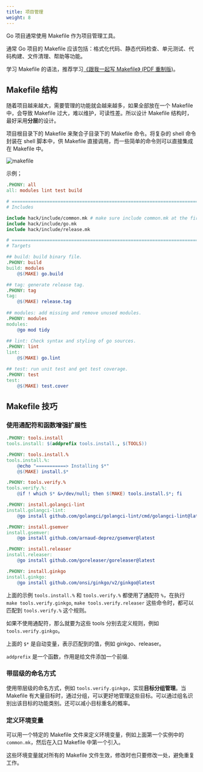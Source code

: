 ```yaml
---
title: 项目管理
weight: 8
---
```


Go 项目通常使用 Makefile 作为项目管理工具。

通常 Go 项目的 Makefile 应该包括：格式化代码、静态代码检查、单元测试、代码构建、文件清理、帮助等功能。

学习 Makefile 的语法，推荐学习[《跟我一起写 Makefile》 (PDF 重制版)](https://github.com/seisman/how-to-write-makefile)。

## Makefile 结构

随着项目越来越大，需要管理的功能就会越来越多，如果全部放在一个 Makefile 中，会导致 Makefile 过大，难以维护，可读性差。所以设计 Makefile 结构时，最好采用**分层**的设计。

项目根目录下的 Makefile 来聚合子目录下的 Makefile 命令。将复杂的 shell 命令封装在 shell 脚本中，供 Makefile 直接调用，而一些简单的命令则可以直接集成在 Makefile 中。

![makefile](https://raw.gitcode.com/shipengqi/illustrations/files/main/go/makefile.png)

示例；

```makefile
.PHONY: all
all: modules lint test build

# ==============================================================================
# Includes

include hack/include/common.mk # make sure include common.mk at the first include line
include hack/include/go.mk
include hack/include/release.mk

# ==============================================================================
# Targets

## build: build binary file.
.PHONY: build
build: modules
	@$(MAKE) go.build

## tag: generate release tag.
.PHONY: tag
tag:
	@$(MAKE) release.tag
	
## modules: add missing and remove unused modules.
.PHONY: modules
modules:
	@go mod tidy
	
## lint: Check syntax and styling of go sources.
.PHONY: lint
lint:
	@$(MAKE) go.lint

## test: run unit test and get test coverage.
.PHONY: test
test:
	@$(MAKE) test.cover		
```

## Makefile 技巧

### 使用通配符和函数增强扩展性

```makefile
.PHONY: tools.install
tools.install: $(addprefix tools.install., $(TOOLS))

.PHONY: tools.install.%
tools.install.%:
	@echo "===========> Installing $*"
	@$(MAKE) install.$*

.PHONY: tools.verify.%
tools.verify.%:
	@if ! which $* &>/dev/null; then $(MAKE) tools.install.$*; fi

.PHONY: install.golangci-lint
install.golangci-lint:
	@go install github.com/golangci/golangci-lint/cmd/golangci-lint@latest

.PHONY: install.gsemver
install.gsemver:
	@go install github.com/arnaud-deprez/gsemver@latest

.PHONY: install.releaser
install.releaser:
	@go install github.com/goreleaser/goreleaser@latest

.PHONY: install.ginkgo
install.ginkgo:
	@go install github.com/onsi/ginkgo/v2/ginkgo@latest
```

上面的示例 `tools.install.%` 和 `tools.verify.%` 都使用了通配符 `%`，在执行 `make tools.verify.ginkgo`, `make tools.verify.releaser` 这些命令时，都可以匹配到 `tools.verify.%` 这个规则。

如果不使用通配符，那么就要为这些 tools 分别去定义规则，例如 `tools.verify.ginkgo`。

上面的 `$*` 是自动变量，表示匹配到的值，例如 ginkgo、releaser。

`addprefix` 是一个函数，作用是给文件添加一个前缀. 

### 带层级的命名方式

使用带层级的命名方式，例如 `tools.verify.ginkgo`，实现**目标分组管理**。当 Makefile 有大量目标时，通过分组，可以更好地管理这些目标。可以通过组名识别出该目标的功能类别。还可以减小目标重名的概率。

### 定义环境变量

可以用一个特定的 Makefile 文件来定义环境变量，例如上面第一个实例中的 `common.mk`，然后在入口 Makefile 中第一个引入。

这些环境变量就对所有的 Makefile 文件生效，修改时也只要修改一处，避免重复工作。
